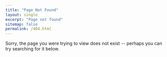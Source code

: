```yaml
---
title: "Page Not Found"
layout: single
excerpt: "Page not found"
sitemap: false
permalink: /404.html
---
```


Sorry, the page you were trying to view does not exist -- perhaps you can try searching for it below.

<script type="text/javascript">
	var GOOG_FIXURL_LANG = 'en';
	var GOOG_FIXURL_SITE = '{{ site.url }}'
</script>
<script type="text/javascript" 
	src="//linkhelp.clients.google.com/tbproxy/lh/wm/fixurl.js">
</script>